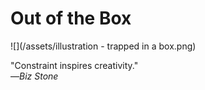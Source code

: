 # Out of the Box

![](/assets/illustration - trapped in a box.png)

"Constraint inspires creativity."  
—_Biz Stone_

